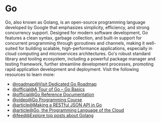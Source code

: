 # Go

Go, also known as Golang, is an open-source programming language developed by Google that emphasizes simplicity, efficiency, and strong concurrency support. Designed for modern software development, Go features a clean syntax, garbage collection, and built-in support for concurrent programming through goroutines and channels, making it well-suited for building scalable, high-performance applications, especially in cloud computing and microservices architectures. Go's robust standard library and tooling ecosystem, including a powerful package manager and testing framework, further streamline development processes, promoting rapid application development and deployment.
Visit the following resources to learn more:

- [@roadmap@Visit Dedicated Go Roadmap](https://roadmap.sh/golang)
- [@official@A Tour of Go – Go Basics](https://go.dev/tour/welcome/1)
- [@official@Go Reference Documentation](https://go.dev/doc/)
- [@video@Go Programming Course](https://www.youtube.com/watch?v=un6ZyFkqFKo)
- [@article@Making a RESTful JSON API in Go](https://thenewstack.io/make-a-restful-json-api-go/)
- [@article@Go, the Programming Language of the Cloud](https://thenewstack.io/go-the-programming-language-of-the-cloud/)
- [@feed@Explore top posts about Golang](https://app.daily.dev/tags/golang?ref=roadmapsh)
